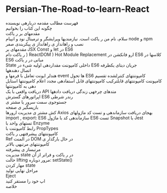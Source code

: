 # Persian-The-Road-to-learn-React
فهرست مطالب
مقدمه 
دربارهی نویسنده  
چگونه این کتاب را بخوانیم  
مقدمهای بر ر یاکت  
سلام، نام من ر یاکت است. 
نیازمندیها 
ویرایشگر و ترمینال 
نود و انپیام 
node و npm 
نصب و راهانداز ی 
راهانداز ی پیکربندی صفر  
مقدمهای بر JSX 
Const و let در ES6  
ر یاکت دام ) ReactDOM ) 
Hot Module Replacement 
ارو فانکشن در ES6
کلاسها در ES6
مبانی در ر یاکت  
State داخلی کامپوننت
مقداردهی اولیه شیء در ES6 
جریان دیتای یکطرفه  
اتصال دهندهها  
هندلر ایونت 
تعامل با فرمها و event ها 
تحول ES6 
کامپوننتهای کنترلشده 
تقسیم کامپوننت 
کامپوننتهای قابلترکیب 
کامپوننتهای قابل استفادهی مجدد 
اعلام کامپوننتها 
استایل دهی به کامپوننتها  
دریافت واقعی با یک API 
متدهای چرخهی زندگی 
دریافت دادهها  
اپراتورهای گسترش ES6 
رندر شرطی  
جستوجوی سمت سرور یا مشتر ی  
بازپسگیر ی صفحه  
کش مشتر ی 
مدیریت ارورها 
Axios بهجای دریافت 
سازماندهی و تست کد
ماژولهای import , export: ES6 
سازماندهی کد با ماژول ES6
تست Snapshot با Jest  
تستهای واحد با Enzyme  
رابط کامپوننت با PropTypes  
کامپوننتهای پیشرفتهی ر یاکت  
Ref در المنت DOM
در حال بارگذار ی  
کامپوننتهای مرتبهی بالاتر  
مرتبساز ی پیشرفته  
مدیریت state در ر یاکت و فراتر از آن  
حالت lifting
مرور دوباره: setState()  
مهار کردن state  
مراحل نهایی تولید  
Eject  
اپ خود را مستقر کنید  
خلاصه 
